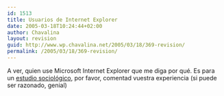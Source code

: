```yaml
---
id: 1513
title: Usuarios de Internet Explorer
date: 2005-03-18T10:24:44+02:00
author: Chavalina
layout: revision
guid: http://www.wp.chavalina.net/2005/03/18/369-revision/
permalink: /2005/03/18/369-revision/
---
```

A ver, quien use Microsoft Internet Explorer que me diga por qué. Es para un <a href="http://www.marianitu.net/000295.php" target="_blank">estudio sociol&oacute;gico</a>, por favor, comentad vuestra experiencia (si puede ser razonado, genial)